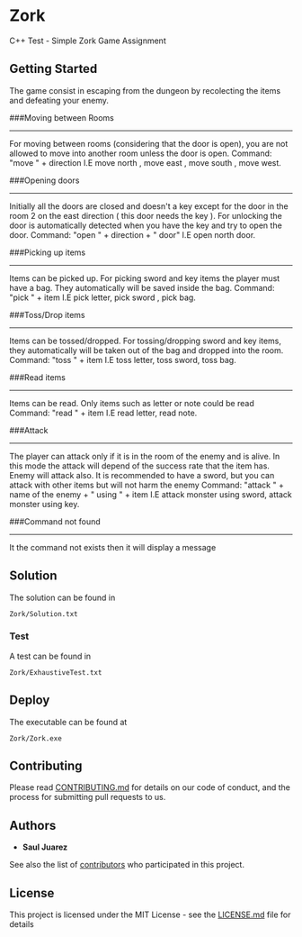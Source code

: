 # Zork

C++ Test - Simple Zork Game Assignment

## Getting Started

The game consist in escaping from the dungeon by recolecting the items and defeating your enemy.

###Moving between Rooms

------------

For moving between rooms (considering that the door is open), you are not allowed to move into another room unless the door is open.
Command: "move " + direction
I.E move north , move east , move south , move west.

###Opening doors

------------

Initially all the doors are closed and doesn't a key except for the door in the room 2 on the east direction ( this door needs the key  ). 
For unlocking the door is automatically detected when you have the key and try to open the door.
Command: "open " + direction + " door"
I.E open north door.

###Picking up items

------------

Items can be picked up.
	For picking sword and key items the player must have a bag. They automatically will be saved inside the bag.
Command: "pick " + item
I.E pick letter, pick sword , pick bag.

###Toss/Drop items

------------

Items can be tossed/dropped.
	For tossing/dropping sword and key items, they automatically will be taken out of the bag and dropped into the room.
Command: "toss " + item
I.E toss letter, toss sword, toss bag.

###Read items

------------

Items can be read.
	Only items such as letter or note could be read
Command: "read " + item
I.E read letter, read note.

###Attack

------------

The player can attack only if it is in the room of the enemy and is alive.
In this mode the attack will depend of the success rate that the item has.
Enemy will attack also.
	It is recommended to have a sword, but you can attack with other items but will not harm the enemy
Command: "attack " + name of the enemy +  " using " + item
I.E attack monster using sword, attack monster using key.

###Command not found

------------

It the command not exists then it will display a message

## Solution

The solution can be found in

```
Zork/Solution.txt
```

### Test

A  test can be found in

```
Zork/ExhaustiveTest.txt
```
## Deploy
The executable can be found at
```
Zork/Zork.exe
```
## Contributing

Please read [CONTRIBUTING.md](https://bitbucket.com/saulzini) for details on our code of conduct, and the process for submitting pull requests to us.


## Authors

* **Saul Juarez** 

See also the list of [contributors](https://github.com/saulzini/zork/contributors) who participated in this project.

## License

This project is licensed under the MIT License - see the [LICENSE.md](LICENSE.md) file for details
